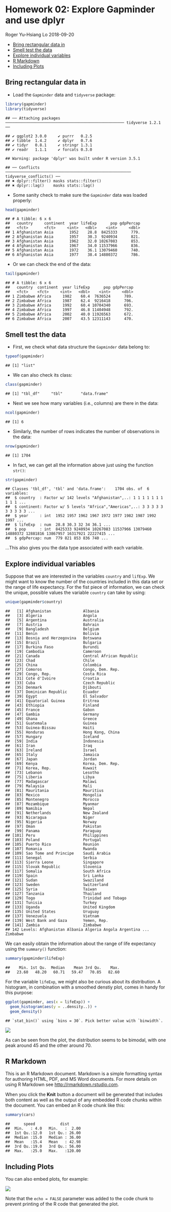 Homework 02: Explore Gapminder and use dplyr
================
Roger Yu-Hsiang Lo
2018-09-20

-   [Bring rectangular data in](#bring-rectangular-data-in)
-   [Smell test the data](#smell-test-the-data)
-   [Explore individual variables](#explore-individual-variables)
-   [R Markdown](#r-markdown)
-   [Including Plots](#including-plots)

Bring rectangular data in
-------------------------

-   Load the `Gapminder` data and `tidyverse` package:

``` r
library(gapminder)
library(tidyverse)
```

    ## ── Attaching packages ──────────────────────────────────────────────────── tidyverse 1.2.1 ──

    ## ✔ ggplot2 3.0.0     ✔ purrr   0.2.5
    ## ✔ tibble  1.4.2     ✔ dplyr   0.7.6
    ## ✔ tidyr   0.8.1     ✔ stringr 1.3.1
    ## ✔ readr   1.1.1     ✔ forcats 0.3.0

    ## Warning: package 'dplyr' was built under R version 3.5.1

    ## ── Conflicts ─────────────────────────────────────────────────────── tidyverse_conflicts() ──
    ## ✖ dplyr::filter() masks stats::filter()
    ## ✖ dplyr::lag()    masks stats::lag()

-   Some sanity check to make sure the `Gapminder` data was loaded properly:

``` r
head(gapminder)
```

    ## # A tibble: 6 x 6
    ##   country     continent  year lifeExp      pop gdpPercap
    ##   <fct>       <fct>     <int>   <dbl>    <int>     <dbl>
    ## 1 Afghanistan Asia       1952    28.8  8425333      779.
    ## 2 Afghanistan Asia       1957    30.3  9240934      821.
    ## 3 Afghanistan Asia       1962    32.0 10267083      853.
    ## 4 Afghanistan Asia       1967    34.0 11537966      836.
    ## 5 Afghanistan Asia       1972    36.1 13079460      740.
    ## 6 Afghanistan Asia       1977    38.4 14880372      786.

-   Or we can check the end of the data:

``` r
tail(gapminder)
```

    ## # A tibble: 6 x 6
    ##   country  continent  year lifeExp      pop gdpPercap
    ##   <fct>    <fct>     <int>   <dbl>    <int>     <dbl>
    ## 1 Zimbabwe Africa     1982    60.4  7636524      789.
    ## 2 Zimbabwe Africa     1987    62.4  9216418      706.
    ## 3 Zimbabwe Africa     1992    60.4 10704340      693.
    ## 4 Zimbabwe Africa     1997    46.8 11404948      792.
    ## 5 Zimbabwe Africa     2002    40.0 11926563      672.
    ## 6 Zimbabwe Africa     2007    43.5 12311143      470.

Smell test the data
-------------------

-   First, we check what data structure the `Gapminder` data belong to:

``` r
typeof(gapminder)
```

    ## [1] "list"

-   We can also check its class:

``` r
class(gapminder)
```

    ## [1] "tbl_df"     "tbl"        "data.frame"

-   Next we see how many variables (i.e., columns) are there in the data:

``` r
ncol(gapminder)
```

    ## [1] 6

-   Similarly, the number of rows indicates the number of observations in the data:

``` r
nrow(gapminder)
```

    ## [1] 1704

-   In fact, we can get all the information above just using the function `str()`:

``` r
str(gapminder)
```

    ## Classes 'tbl_df', 'tbl' and 'data.frame':    1704 obs. of  6 variables:
    ##  $ country  : Factor w/ 142 levels "Afghanistan",..: 1 1 1 1 1 1 1 1 1 1 ...
    ##  $ continent: Factor w/ 5 levels "Africa","Americas",..: 3 3 3 3 3 3 3 3 3 3 ...
    ##  $ year     : int  1952 1957 1962 1967 1972 1977 1982 1987 1992 1997 ...
    ##  $ lifeExp  : num  28.8 30.3 32 34 36.1 ...
    ##  $ pop      : int  8425333 9240934 10267083 11537966 13079460 14880372 12881816 13867957 16317921 22227415 ...
    ##  $ gdpPercap: num  779 821 853 836 740 ...

...This also gives you the data type associated with each variable.

Explore individual variables
----------------------------

Suppose that we are interested in the variables `country` and `lifExp`. We might want to know the number of the countries included in this data set or the range of life expectancy. For the fist piece of information, we can check the unique, possible values the variable `country` can take by using:

``` r
unique(gapminder$country)
```

    ##   [1] Afghanistan              Albania                 
    ##   [3] Algeria                  Angola                  
    ##   [5] Argentina                Australia               
    ##   [7] Austria                  Bahrain                 
    ##   [9] Bangladesh               Belgium                 
    ##  [11] Benin                    Bolivia                 
    ##  [13] Bosnia and Herzegovina   Botswana                
    ##  [15] Brazil                   Bulgaria                
    ##  [17] Burkina Faso             Burundi                 
    ##  [19] Cambodia                 Cameroon                
    ##  [21] Canada                   Central African Republic
    ##  [23] Chad                     Chile                   
    ##  [25] China                    Colombia                
    ##  [27] Comoros                  Congo, Dem. Rep.        
    ##  [29] Congo, Rep.              Costa Rica              
    ##  [31] Cote d'Ivoire            Croatia                 
    ##  [33] Cuba                     Czech Republic          
    ##  [35] Denmark                  Djibouti                
    ##  [37] Dominican Republic       Ecuador                 
    ##  [39] Egypt                    El Salvador             
    ##  [41] Equatorial Guinea        Eritrea                 
    ##  [43] Ethiopia                 Finland                 
    ##  [45] France                   Gabon                   
    ##  [47] Gambia                   Germany                 
    ##  [49] Ghana                    Greece                  
    ##  [51] Guatemala                Guinea                  
    ##  [53] Guinea-Bissau            Haiti                   
    ##  [55] Honduras                 Hong Kong, China        
    ##  [57] Hungary                  Iceland                 
    ##  [59] India                    Indonesia               
    ##  [61] Iran                     Iraq                    
    ##  [63] Ireland                  Israel                  
    ##  [65] Italy                    Jamaica                 
    ##  [67] Japan                    Jordan                  
    ##  [69] Kenya                    Korea, Dem. Rep.        
    ##  [71] Korea, Rep.              Kuwait                  
    ##  [73] Lebanon                  Lesotho                 
    ##  [75] Liberia                  Libya                   
    ##  [77] Madagascar               Malawi                  
    ##  [79] Malaysia                 Mali                    
    ##  [81] Mauritania               Mauritius               
    ##  [83] Mexico                   Mongolia                
    ##  [85] Montenegro               Morocco                 
    ##  [87] Mozambique               Myanmar                 
    ##  [89] Namibia                  Nepal                   
    ##  [91] Netherlands              New Zealand             
    ##  [93] Nicaragua                Niger                   
    ##  [95] Nigeria                  Norway                  
    ##  [97] Oman                     Pakistan                
    ##  [99] Panama                   Paraguay                
    ## [101] Peru                     Philippines             
    ## [103] Poland                   Portugal                
    ## [105] Puerto Rico              Reunion                 
    ## [107] Romania                  Rwanda                  
    ## [109] Sao Tome and Principe    Saudi Arabia            
    ## [111] Senegal                  Serbia                  
    ## [113] Sierra Leone             Singapore               
    ## [115] Slovak Republic          Slovenia                
    ## [117] Somalia                  South Africa            
    ## [119] Spain                    Sri Lanka               
    ## [121] Sudan                    Swaziland               
    ## [123] Sweden                   Switzerland             
    ## [125] Syria                    Taiwan                  
    ## [127] Tanzania                 Thailand                
    ## [129] Togo                     Trinidad and Tobago     
    ## [131] Tunisia                  Turkey                  
    ## [133] Uganda                   United Kingdom          
    ## [135] United States            Uruguay                 
    ## [137] Venezuela                Vietnam                 
    ## [139] West Bank and Gaza       Yemen, Rep.             
    ## [141] Zambia                   Zimbabwe                
    ## 142 Levels: Afghanistan Albania Algeria Angola Argentina ... Zimbabwe

We can easily obtain the information about the range of life expectancy using the `summary()` function:

``` r
summary(gapminder$lifeExp)
```

    ##    Min. 1st Qu.  Median    Mean 3rd Qu.    Max. 
    ##   23.60   48.20   60.71   59.47   70.85   82.60

For the variable `lifeExp`, we might also be curious about its distribution. A histogram, in combination with a smoothed denstiy plot, comes in handy for this purpose:

``` r
ggplot(gapminder, aes(x = lifeExp)) +
  geom_histogram(aes(y = ..density..)) +
  geom_density()
```

    ## `stat_bin()` using `bins = 30`. Pick better value with `binwidth`.

![](hw02_Explore_Gapminder_and_use_dplyr_files/figure-markdown_github/unnamed-chunk-11-1.png)

As can be seen from the plot, the distribution seems to be bimodal, with one peak around 45 and the other around 70.

R Markdown
----------

This is an R Markdown document. Markdown is a simple formatting syntax for authoring HTML, PDF, and MS Word documents. For more details on using R Markdown see <http://rmarkdown.rstudio.com>.

When you click the **Knit** button a document will be generated that includes both content as well as the output of any embedded R code chunks within the document. You can embed an R code chunk like this:

``` r
summary(cars)
```

    ##      speed           dist       
    ##  Min.   : 4.0   Min.   :  2.00  
    ##  1st Qu.:12.0   1st Qu.: 26.00  
    ##  Median :15.0   Median : 36.00  
    ##  Mean   :15.4   Mean   : 42.98  
    ##  3rd Qu.:19.0   3rd Qu.: 56.00  
    ##  Max.   :25.0   Max.   :120.00

Including Plots
---------------

You can also embed plots, for example:

![](hw02_Explore_Gapminder_and_use_dplyr_files/figure-markdown_github/pressure-1.png)

Note that the `echo = FALSE` parameter was added to the code chunk to prevent printing of the R code that generated the plot.

